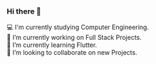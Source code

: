 ### Hi there 👋

<!--
**Zulfa210/Zulfa210** is a ✨ _special_ ✨ repository because its `README.md` (this file) appears on your GitHub profile.

Here are some ideas to get you started:
-->
 :computer: I'm currently studying Computer Engineering.<br>
 🔭 I’m currently working on Full Stack Projects.<br>
 🌱 I’m currently learning Flutter.<br>
 👯 I’m looking to collaborate on new Projects.<br>

